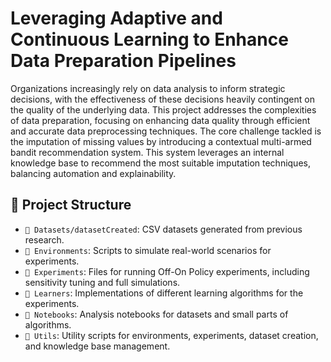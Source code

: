 # Leveraging Adaptive and Continuous Learning to Enhance Data Preparation Pipelines

Organizations increasingly rely on data analysis to inform strategic decisions, with the effectiveness of these decisions heavily contingent on the quality of the underlying data. This project addresses the complexities of data preparation, focusing on enhancing data quality through efficient and accurate data preprocessing techniques. The core challenge tackled is the imputation of missing values by introducing a contextual multi-armed bandit recommendation system. This system leverages an internal knowledge base to recommend the most suitable imputation techniques, balancing automation and explainability.

## 📂 Project Structure

- `📁 Datasets/datasetCreated`: CSV datasets generated from previous research.
- `📁 Environments`: Scripts to simulate real-world scenarios for experiments.
- `📁 Experiments`: Files for running Off-On Policy experiments, including sensitivity tuning and full simulations.
- `📁 Learners`: Implementations of different learning algorithms for the experiments.
- `📁 Notebooks`: Analysis notebooks for datasets and small parts of algorithms.
- `📁 Utils`: Utility scripts for environments, experiments, dataset creation, and knowledge base management.

